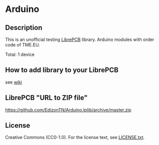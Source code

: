 # Arduino

## Description

This is an unofficial testing [LibrePCB](https://librepcb.org) library. 
Arduino modules with order code of TME.EU.

Total: 1 device


## How to add library to your LibrePCB
see [wiki](../../wiki/)


## LibrePCB "URL to ZIP file"
https://github.com/EdizonTN/Arduino.lplib/archive/master.zip


## License

Creative Commons (CC0-1.0). For the license text, see [LICENSE.txt](LICENSE.txt).

